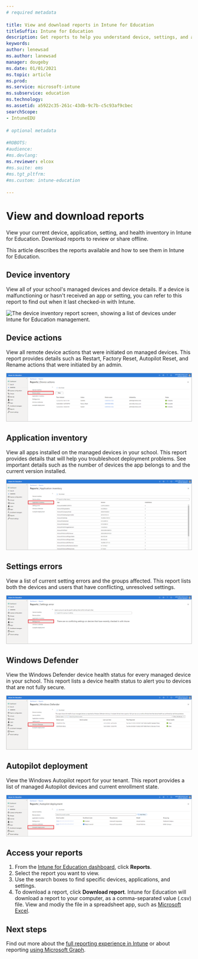 ```yaml
---
# required metadata

title: View and download reports in Intune for Education 
titleSuffix: Intune for Education
description: Get reports to help you understand device, settings, and application activity in Intune for Education.
keywords:
author: lenewsad
ms.author: lanewsad
manager: dougeby
ms.date: 01/01/2021
ms.topic: article
ms.prod:
ms.service: microsoft-intune
ms.subservice: education
ms.technology:
ms.assetid: a5922c35-261c-43db-9c7b-c5c93af9cbec
searchScope:
- IntuneEDU

# optional metadata

#ROBOTS:
#audience:
#ms.devlang:
ms.reviewer: elcox
#ms.suite: ems
#ms.tgt_pltfrm:
#ms.custom: intune-education

---
```


# View and download reports

View your current device, application, setting, and health inventory in Intune for Education. Download reports to review or share offline.

This article describes the reports available and how to see them in Intune for Education.

## Device inventory
View all of your school's managed devices and device details. If a device is malfunctioning or hasn't received an app or setting, you can refer to this report to find out when it last checked-in with Intune.   

   ![The device inventory report screen, showing a list of devices under Intune for Education management.](./media/reports-001-device-inventory.png)

## Device actions
View all remote device actions that were initiated on managed devices. This report provides details such as Restart, Factory Reset, Autopilot Reset, and Rename actions that were initiated by an admin.

   ![The device action report screen, showing a list of devices under Intune for Education management.](./media/reports-002-device-actions.png)

## Application inventory
View all apps installed on the managed devices in your school. This report provides details that will help you troubleshoot deployment problems. See important details such as the number of devices the app belongs to and the current version installed.  
 
   ![The application inventory report screen, showing a list of apps under Intune for Education management.](./media/reports-003-app-inventory.png)  

## Settings errors
View a list of current setting errors and the groups affected. This report lists both the devices and users that have conflicting, unresolved settings.   

   ![The settings errors report screen, showing a list of setting conflicts.](./media/reports-004-settings-error.png)

## Windows Defender
View the Windows Defender device health status for every managed device in your school. This report lists a device health status to alert you to devices that are not fully secure.

   ![The Windows Defender report screen, showing a list of devices reported by Windows Defender Antivirus.](./media/reports-005-windows-defender.png)
   
## Autopilot deployment
View the Windows Autopilot report for your tenant. This report provides a list of managed Autopilot devices and current enrollment state.

   ![The Windows Autopilot report, showing a list of devices under Intune for Education management.](./media/reports-006-autopilot-deplopyment.png)
   
## Access your reports

1. From the [Intune for Education dashboard](https://intuneeducation.portal.azure.com), click **Reports**.  
2. Select the report you want to view. 
3. Use the search boxes to find specific devices, applications, and settings.
4. To download a report, click **Download report**. Intune for Education will download a report to your computer, as a comma-separated value (.csv) file. View and modiy the file in a spreadsheet app, such as [Microsoft Excel](https://support.office.com/article/Import-or-export-text-txt-or-csv-files-5250ac4c-663c-47ce-937b-339e391393ba).  

## Next steps  
Find out more about the [full reporting experience in Intune](https://docs.microsoft.com/mem/intune/fundamentals/reports) or about reporting [using Microsoft Graph](https://developer.microsoft.com/graph/docs/overview/overview).
